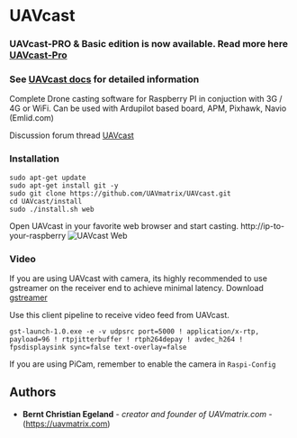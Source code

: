 # UAVcast

### UAVcast-PRO & Basic edition is now available. Read more here [UAVcast-Pro](https://www.uavmatrix.com)

### See [UAVcast docs](http://docs.uavmatrix.com) for detailed information

Complete Drone casting software for Raspberry PI in conjuction with 3G / 4G or WiFi. Can be used with Ardupilot based board, APM, Pixhawk, Navio (Emlid.com)

Discussion forum thread
[UAVcast](http://discuss.uavmatrix.com/d/5110-UAVcast-Casting-software-for-Raspberry-PI-Supports-3G-4G-WiFi)


### Installation

```
sudo apt-get update
sudo apt-get install git -y
sudo git clone https://github.com/UAVmatrix/UAVcast.git
cd UAVcast/install
sudo ./install.sh web
```

Open UAVcast in your favorite web browser and start casting. http://ip-to-your-raspberry
![UAVcast Web](http://discuss.uavmatrix.com/assets/files/2017-10-17/1508203664-0-2017-10-17-03-25-35.png)

 
### Video
If you are using UAVcast with camera, its highly recommended to use gstreamer on the receiver end to achieve minimal latency.
Download [gstreamer](https://gstreamer.freedesktop.org/download/)

Use this client pipeline to receive video feed from UAVcast.

``` 
gst-launch-1.0.exe -e -v udpsrc port=5000 ! application/x-rtp, payload=96 ! rtpjitterbuffer ! rtph264depay ! avdec_h264 ! fpsdisplaysink sync=false text-overlay=false 
```

If you are using PiCam, remember to enable the camera in ```Raspi-Config```

## Authors

* **Bernt Christian Egeland** - *creator and founder of UAVmatrix.com* - (https://uavmatrix.com)
